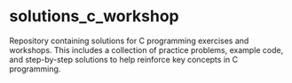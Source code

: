# solutions_c_workshop
Repository containing solutions for C programming exercises and workshops. This includes a collection of practice problems, example code, and step-by-step solutions to help reinforce key concepts in C programming.
